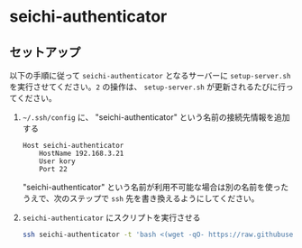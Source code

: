 # seichi-authenticator

## セットアップ

以下の手順に従って `seichi-authenticator` となるサーバーに `setup-server.sh` を実行させてください。`2` の操作は、 `setup-server.sh` が更新されるたびに行ってください。

1. `~/.ssh/config` に、 "seichi-authenticator" という名前の接続先情報を追加する

    ```
    Host seichi-authenticator
        HostName 192.168.3.21
        User kory
        Port 22
    ```

    "seichi-authenticator" という名前が利用不可能な場合は別の名前を使ったうえで、次のステップで `ssh` 先を書き換えるようにしてください。

2. `seichi-authenticator` にスクリプトを実行させる

    ```bash
    ssh seichi-authenticator -t 'bash <(wget -qO- https://raw.githubusercontent.com/GiganticMinecraft/seichi_infra/main/seichi-authenticator/setup-server.sh)'
    ```
